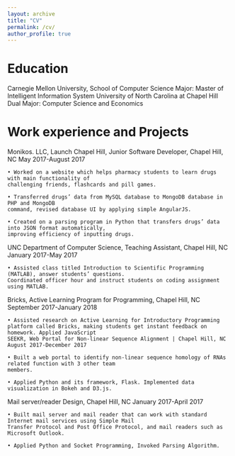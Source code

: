 ```yaml
---
layout: archive
title: "CV"
permalink: /cv/
author_profile: true
---
```



Education
======
Carnegie Mellon University, School of Computer Science
    Major: Master of Intelligent Information System
University of North Carolina at Chapel Hill
    Dual Major: Computer Science and Economics

Work experience and Projects
======

Monikos. LLC, Launch Chapel Hill, Junior Software Developer, Chapel Hill, NC   May 2017-August 2017

    • Worked on a website which helps pharmacy students to learn drugs with main functionality of
    challenging friends, flashcards and pill games.

    • Transferred drugs’ data from MySQL database to MongoDB database in PHP and MongoDB
    command, revised database UI by applying simple AngularJS.

    • Created on a parsing program in Python that transfers drugs’ data into JSON format automatically,
    improving efficiency of inputting drugs.


UNC Department of Computer Science, Teaching Assistant, Chapel Hill, NC   January 2017-May 2017

    • Assisted class titled Introduction to Scientific Programming (MATLAB), answer students’ questions.
    Coordinated officer hour and instruct students on coding assignment using MATLAB.


Bricks, Active Learning Program for Programming, Chapel Hill, NC September 2017-January 2018

    • Assisted research on Active Learning for Introductory Programming
    platform called Bricks, making students get instant feedback on homework. Applied JavaScript
    SEEKR, Web Portal for Non-linear Sequence Alignment | Chapel Hill, NC August 2017-December 2017

    • Built a web portal to identify non-linear sequence homology of RNAs related function with 3 other team
    members. 

    • Applied Python and its framework, Flask. Implemented data visualization in Bokeh and D3.js.


Mail server/reader Design, Chapel Hill, NC January 2017-April 2017

    • Built mail server and mail reader that can work with standard Internet mail services using Simple Mail
    Transfer Protocol and Post Office Protocol, and mail readers such as Microsoft Outlook.

    • Applied Python and Socket Programming, Invoked Parsing Algorithm.
